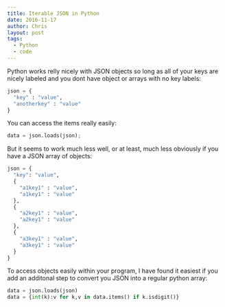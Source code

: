 ```yaml
---
title: Iterable JSON in Python
date: 2016-11-17
author: Chris
layout: post
tags:
  - Python
  - code
---
```


Python works relly nicely with JSON objects so long as all of your keys are nicely labeled and you dont have object or arrays with no key labels:

```python
json = {
  "key" : "value",
  "anotherkey" : "value"
}

```

You can access the items really easily:

```python
data = json.loads(json);
```

But it seems to work much less well, or at least, much less obviously if you have a JSON array of objects:

```python
json = {
  "key": "value",
  {
    "a1key1" : "value",
    "a1key1" : "value"
  },
  {
    "a2key1" : "value",
    "a2key1" : "value"
  },
  {
    "a3key1" : "value",
    "a3key1" : "value"
  }
}
```

To access objects easily within your program, I have found it easiest if you add an additonal step to convert you JSON into a regular python array:

```python
data = json.loads(json)
data = {int(k):v for k,v in data.items() if k.isdigit()}
```
